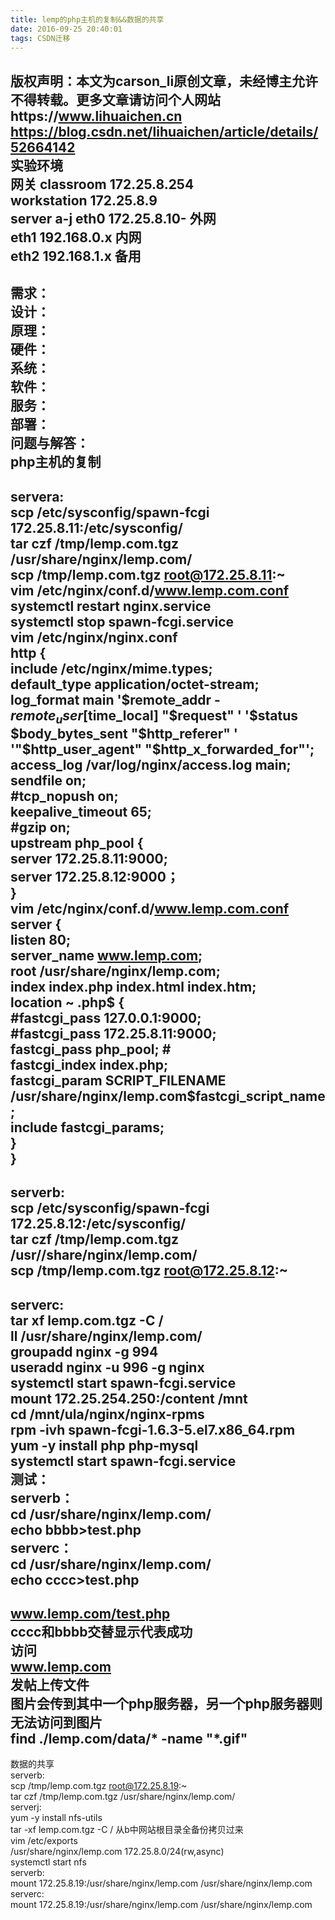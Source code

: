 ```yaml
---
title: lemp的php主机的复制&&数据的共享
date: 2016-09-25 20:40:01
tags: CSDN迁移
---
```

 版权声明：本文为carson_li原创文章，未经博主允许不得转载。更多文章请访问个人网站https://www.lihuaichen.cn https://blog.csdn.net/lihuaichen/article/details/52664142   
  实验环境  
 网关 classroom 172.25.8.254  
 workstation 172.25.8.9   
 server a-j eth0 172.25.8.10- 外网  
 eth1 192.168.0.x 内网  
 eth2 192.168.1.x 备用  
 --------------------------------------------  
 需求：  
 设计：  
 原理：  
 硬件：  
 系统：  
 软件：  
 服务：  
 部署：  
 问题与解答：  
 php主机的复制  
 -------------------  
 servera:  
 scp /etc/sysconfig/spawn-fcgi 172.25.8.11:/etc/sysconfig/  
 tar czf /tmp/lemp.com.tgz /usr/share/nginx/lemp.com/  
 scp /tmp/lemp.com.tgz root@172.25.8.11:~  
 vim /etc/nginx/conf.d/www.lemp.com.conf   
 systemctl restart nginx.service  
 systemctl stop spawn-fcgi.service   
 vim /etc/nginx/nginx.conf  
 http {  
 include /etc/nginx/mime.types;  
 default_type application/octet-stream;  
 log_format main '$remote_addr - $remote_user [$time_local] "$request" '  
 '$status $body_bytes_sent "$http_referer" '  
 '"$http_user_agent" "$http_x_forwarded_for"';  
 access_log /var/log/nginx/access.log main;  
 sendfile on;  
 #tcp_nopush on;  
 keepalive_timeout 65;  
 #gzip on;  
 upstream php_pool {  
 server 172.25.8.11:9000;  
 server 172.25.8.12:9000；  
 }  
 vim /etc/nginx/conf.d/www.lemp.com.conf  
 server {  
 listen 80;  
 server_name www.lemp.com;  
 root /usr/share/nginx/lemp.com;  
 index index.php index.html index.htm;  
 location ~ \.php$ {  
 #fastcgi_pass 127.0.0.1:9000;  
 #fastcgi_pass 172.25.8.11:9000;  
 fastcgi_pass php_pool; #  
 fastcgi_index index.php;  
 fastcgi_param SCRIPT_FILENAME /usr/share/nginx/lemp.com$fastcgi_script_name;  
 include fastcgi_params;  
 }  
 }  
 --------------------------  
 serverb:  
 scp /etc/sysconfig/spawn-fcgi 172.25.8.12:/etc/sysconfig/  
 tar czf /tmp/lemp.com.tgz /usr//share/nginx/lemp.com/  
 scp /tmp/lemp.com.tgz root@172.25.8.12:~  
 -------------------  
 serverc:  
 tar xf lemp.com.tgz -C /  
 ll /usr/share/nginx/lemp.com/  
 groupadd nginx -g 994  
 useradd nginx -u 996 -g nginx  
 systemctl start spawn-fcgi.service   
 mount 172.25.254.250:/content /mnt  
 cd /mnt/ula/nginx/nginx-rpms  
 rpm -ivh spawn-fcgi-1.6.3-5.el7.x86_64.rpm  
 yum -y install php php-mysql  
 systemctl start spawn-fcgi.service  
 测试：  
 serverb：  
 cd /usr/share/nginx/lemp.com/  
 echo bbbb>test.php  
 serverc：  
 cd /usr/share/nginx/lemp.com/  
 echo cccc>test.php  
 -----  
 www.lemp.com/test.php  
 cccc和bbbb交替显示代表成功  
 访问  
 www.lemp.com   
 发帖上传文件  
 图片会传到其中一个php服务器，另一个php服务器则无法访问到图片  
 find ./lemp.com/data/* -name "*.gif"  
 -------------------------------  
 数据的共享  
 serverb:  
 scp /tmp/lemp.com.tgz root@172.25.8.19:~  
 tar czf /tmp/lemp.com.tgz /usr/share/nginx/lemp.com/  
 serverj:  
 yum -y install nfs-utils  
 tar -xf lemp.com.tgz -C / 从b中网站根目录全备份拷贝过来  
 vim /etc/exports  
 /usr/share/nginx/lemp.com 172.25.8.0/24(rw,async)  
 systemctl start nfs  
 serverb:  
 mount 172.25.8.19:/usr/share/nginx/lemp.com /usr/share/nginx/lemp.com  
 serverc:  
 mount 172.25.8.19:/usr/share/nginx/lemp.com /usr/share/nginx/lemp.com  
   
 